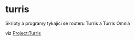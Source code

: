 # turris

Skripty a programy tykajici se routeru Turris a Turris Omnia

viz [Project:Turris](https://www.turris.cz/)



